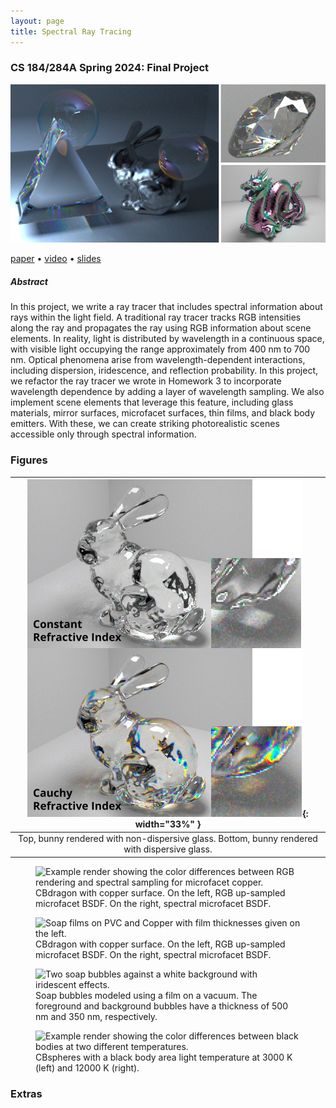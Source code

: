 ```yaml
---
layout: page
title: Spectral Ray Tracing
---
```

### CS 184/284A Spring 2024: Final Project

![Renders](/assets/spectral/images/final_renders.png)

[paper](/assets/spectral/Spectral_Raytracing.pdf) • [video]() • [slides]()

##### Abstract
In this project, we write a ray tracer that includes spectral information about rays within the light field. A traditional ray tracer tracks RGB intensities along the ray and propagates the ray using RGB information about scene elements. In reality, light is distributed by wavelength in a continuous space, with visible light occupying the range approximately from 400 nm to 700 nm. Optical phenomena arise from wavelength-dependent interactions, including dispersion, iridescence, and reflection probability. In this project, we refactor the ray tracer we wrote in Homework 3 to incorporate wavelength dependence by adding a layer of wavelength sampling. We also implement scene elements that leverage this feature, including glass materials, mirror surfaces, microfacet surfaces, thin films, and black body emitters. With these, we can create striking photorealistic scenes accessible only through spectral information.

### Figures

| ![Two renders of a bunny, showing the effect of parameter B on the color of light refracted through glass.](/assets/spectral/images/bunny_compare.png){: width="33%" } |
|:--:|
| Top, bunny rendered with non-dispersive glass. Bottom, bunny rendered with dispersive glass. |

<figure>
  <img src="{{site.url}}/assets/spectral/images/copper_dragon_compare.png" alt="Example render showing the color differences between RGB rendering and spectral sampling for microfacet copper."  width="33%"/>
  <figcaption>CBdragon with copper surface. On the left, RGB up-sampled microfacet BSDF. On the right, spectral microfacet BSDF.</figcaption>
</figure>

<figure>
  <img src="{{site.url}}/assets/spectral/images/dragon_irid_pvc-cu.png" alt="Soap films on PVC and Copper with film thicknesses given on the left."  width="33%"/>
  <figcaption>CBdragon with copper surface. On the left, RGB up-sampled microfacet BSDF. On the right, spectral microfacet BSDF.</figcaption>
</figure>

<figure>
  <img src="{{site.url}}/assets/spectral/images/soap2_512.png" alt="Two soap bubbles against a white background with iridescent effects."  width="33%"/>
  <figcaption>Soap bubbles modeled using a film on a vacuum. The foreground and background bubbles have a thickness of 500 nm and 350 nm, respectively.</figcaption>
</figure>

<figure>
  <img src="{{site.url}}/assets/spectral/images/blackbody_compare.png" alt="Example render showing the color differences between black bodies at two different temperatures."  width="33%"/>
  <figcaption>CBspheres with a black body area light temperature at 3000 K (left) and 12000 K (right).</figcaption>
</figure>

### Extras
